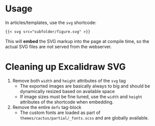 # Usage

In articles/templates, use the `svg` shortcode:

```markdown
{{< svg src="subfolder/figure.svg" >}}
```

This will **embed** the SVG markup into the page at compile time, so the actual SVG files are _not_ served from the webserver.

# Cleaning up Excalidraw SVG

1. Remove both `width` and `height` attributes of the `svg` tag
	* The exported images are basically always to big and should be dynamically resized based on available space
	* If image sizes must be fine tuned, use the `width` and `height` attributes of the shortcode when embedding.
2. Remove the entire `defs` tag-block
	* The custom fonts are loaded as part of `themes/cactus/partial/_fonts.scss` and are globally available.